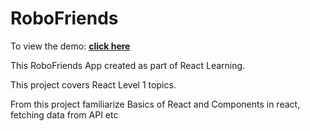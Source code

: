 # RoboFriends
To view the demo: **[click here](https://robofriends-shrinivas.netlify.app/)**

This RoboFriends App created as part of React Learning.

This project covers React Level 1 topics.

From this project familiarize Basics of React and Components in react, fetching data from API etc 
